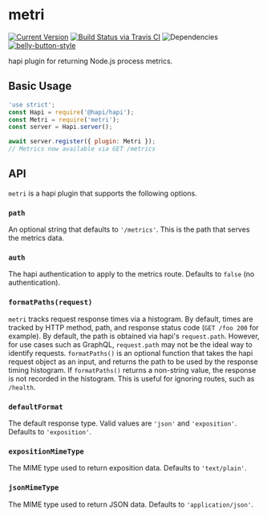 # metri

[![Current Version](https://img.shields.io/npm/v/metri.svg)](https://www.npmjs.org/package/metri)
[![Build Status via Travis CI](https://travis-ci.org/cjihrig/metri.svg?branch=master)](https://travis-ci.org/cjihrig/metri)
![Dependencies](http://img.shields.io/david/cjihrig/metri.svg)
[![belly-button-style](https://img.shields.io/badge/eslint-bellybutton-4B32C3.svg)](https://github.com/cjihrig/belly-button)

hapi plugin for returning Node.js process metrics.

## Basic Usage

```javascript
'use strict';
const Hapi = require('@hapi/hapi');
const Metri = require('metri');
const server = Hapi.server();

await server.register({ plugin: Metri });
// Metrics now available via GET /metrics
```

## API

`metri` is a hapi plugin that supports the following options.

### `path`

An optional string that defaults to `'/metrics'`. This is the path that serves the metrics data.

### `auth`

The hapi authentication to apply to the metrics route. Defaults to `false` (no authentication).

### `formatPaths(request)`

`metri` tracks request response times via a histogram. By default, times are tracked by HTTP method, path, and response status code (`GET /foo 200` for example). By default, the path is obtained via hapi's `request.path`. However, for use cases such as GraphQL, `request.path` may not be the ideal way to identify requests. `formatPaths()` is an optional function that takes the hapi request object as an input, and returns the path to be used by the response timing histogram. If `formatPaths()` returns a non-string value, the response is not recorded in the histogram. This is useful for ignoring routes, such as `/health`.

### `defaultFormat`

The default response type. Valid values are `'json'` and `'exposition'`. Defaults to `'exposition'`.

### `expositionMimeType`

The MIME type used to return exposition data. Defaults to `'text/plain'`.

### `jsonMimeType`

The MIME type used to return JSON data. Defaults to `'application/json'`.
